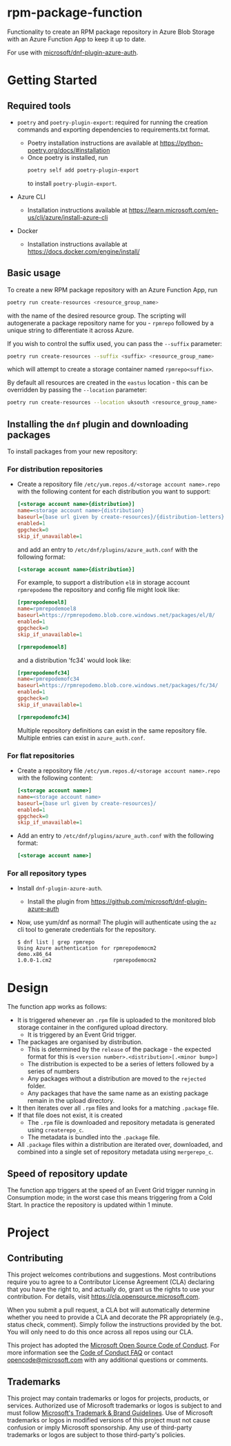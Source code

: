 # rpm-package-function

Functionality to create an RPM package repository in Azure Blob Storage with
an Azure Function App to keep it up to date.

For use with [microsoft/dnf-plugin-azure-auth](https://github.com/microsoft/dnf-plugin-azure-auth).

# Getting Started

## Required tools

- `poetry` and `poetry-plugin-export`: required for running the creation commands and exporting dependencies to requirements.txt format.
  - Poetry installation instructions are available at https://python-poetry.org/docs/#installation
  - Once poetry is installed, run
    ```bash
    poetry self add poetry-plugin-export
    ```
    to install `poetry-plugin-export`.
- Azure CLI
  - Installation instructions available at https://learn.microsoft.com/en-us/cli/azure/install-azure-cli

- Docker
  - Installation instructions available at https://docs.docker.com/engine/install/

## Basic usage

To create a new RPM package repository with an Azure Function App, run

```bash
poetry run create-resources <resource_group_name>
```

with the name of the desired resource group. The scripting will autogenerate a
package repository name for you - `rpmrepo` followed by a unique string to
differentiate it across Azure.

If you wish to control the suffix used, you can pass the `--suffix` parameter:

```bash
poetry run create-resources --suffix <suffix> <resource_group_name>
```
which will attempt to create a storage container named `rpmrepo<suffix>`.

By default all resources are created in the `eastus` location - this can be
overridden by passing the `--location` parameter:

```bash
poetry run create-resources --location uksouth <resource_group_name>
```

## Installing the `dnf` plugin and downloading packages

To install packages from your new repository:

### For distribution repositories

- Create a repository file `/etc/yum.repos.d/<storage account name>.repo` with the following content
  for each distribution you want to support:

  ```ini
  [<storage account name>{distribution}]
  name=<storage account name>{distribution}
  baseurl={base url given by create-resources}/{distribution-letters}/{distribution-numbers}/
  enabled=1
  gpgcheck=0
  skip_if_unavailable=1
  ```

  and add an entry to `/etc/dnf/plugins/azure_auth.conf` with the following format:

    ```ini
  [<storage account name>{distribution}]
  ```

  For example, to support a distribution `el8` in storage account `rpmrepodemo`
  the repository and config file might look like:

  ```ini
  [rpmrepodemoel8]
  name=rpmrepodemoel8
  baseurl=https://rpmrepodemo.blob.core.windows.net/packages/el/8/
  enabled=1
  gpgcheck=0
  skip_if_unavailable=1
  ```

  ```ini
  [rpmrepodemoel8]
  ```

  and a distribution 'fc34' would look like:

  ```ini
  [rpmrepodemofc34]
  name=rpmrepodemofc34
  baseurl=https://rpmrepodemo.blob.core.windows.net/packages/fc/34/
  enabled=1
  gpgcheck=0
  skip_if_unavailable=1
  ```

  ```ini
  [rpmrepodemofc34]
  ```

  Multiple repository definitions can exist in the same repository file.
  Multiple entries can exist in `azure_auth.conf`.

### For flat repositories

- Create a repository file `/etc/yum.repos.d/<storage account name>.repo` with the following content:

  ```ini
  [<storage account name>]
  name=<storage account name>
  baseurl={base url given by create-resources}/
  enabled=1
  gpgcheck=0
  skip_if_unavailable=1
  ```

- Add an entry to `/etc/dnf/plugins/azure_auth.conf` with the following format:

  ```ini
  [<storage account name>]
  ```

### For all repository types

- Install `dnf-plugin-azure-auth`.
  - Install the plugin from https://github.com/microsoft/dnf-plugin-azure-auth

- Now, use yum/dnf as normal! The plugin will authenticate using the `az` cli
  tool to generate credentials for the repository.

  ```shell
  $ dnf list | grep rpmrepo
  Using Azure authentication for rpmrepodemocm2
  demo.x86_64                                                    1.0.0-1.cm2                    rpmrepodemocm2
  ```

# Design

The function app works as follows:

- It is triggered whenever an `.rpm` file is uploaded to the monitored blob
  storage container in the configured upload directory.
    - It is triggered by an Event Grid trigger.
- The packages are organised by distribution.
    - This is determined by the `release` of the package - the expected format
      for this is
      `<version number>.<distribution>[.<minor bump>]`
    - The distribution is expected to be a series of letters followed by a series
      of numbers
    - Any packages without a distribution are moved to the `rejected` folder.
    - Any packages that have the same name as an existing package remain in
      the upload directory.
- It then iterates over all `.rpm` files and looks for a matching `.package` file.
- If that file does not exist, it is created
    - The `.rpm` file is downloaded and repository metadata is generated using
      `createrepo_c`.
    - The metadata is bundled into the `.package` file.
- All `.package` files within a distribution are iterated over, downloaded, and
  combined into a single set of repository metadata using `mergerepo_c`.

## Speed of repository update

The function app triggers at the speed of an Event Grid trigger running in Consumption
mode; in the worst case this means triggering from a Cold Start. In practice
the repository is updated within 1 minute.

# Project

## Contributing

This project welcomes contributions and suggestions.  Most contributions require you to agree to a
Contributor License Agreement (CLA) declaring that you have the right to, and actually do, grant us
the rights to use your contribution. For details, visit https://cla.opensource.microsoft.com.

When you submit a pull request, a CLA bot will automatically determine whether you need to provide
a CLA and decorate the PR appropriately (e.g., status check, comment). Simply follow the instructions
provided by the bot. You will only need to do this once across all repos using our CLA.

This project has adopted the [Microsoft Open Source Code of Conduct](https://opensource.microsoft.com/codeofconduct/).
For more information see the [Code of Conduct FAQ](https://opensource.microsoft.com/codeofconduct/faq/) or
contact [opencode@microsoft.com](mailto:opencode@microsoft.com) with any additional questions or comments.

## Trademarks

This project may contain trademarks or logos for projects, products, or services. Authorized use of Microsoft
trademarks or logos is subject to and must follow
[Microsoft's Trademark & Brand Guidelines](https://www.microsoft.com/en-us/legal/intellectualproperty/trademarks/usage/general).
Use of Microsoft trademarks or logos in modified versions of this project must not cause confusion or imply Microsoft sponsorship.
Any use of third-party trademarks or logos are subject to those third-party's policies.
